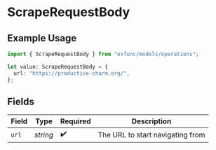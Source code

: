 # ScrapeRequestBody

## Example Usage

```typescript
import { ScrapeRequestBody } from "exfunc/models/operations";

let value: ScrapeRequestBody = {
  url: "https://productive-charm.org/",
};
```

## Fields

| Field                            | Type                             | Required                         | Description                      |
| -------------------------------- | -------------------------------- | -------------------------------- | -------------------------------- |
| `url`                            | *string*                         | :heavy_check_mark:               | The URL to start navigating from |